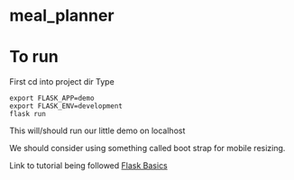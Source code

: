 # meal_planner

# To run
First cd into project dir
Type
```
export FLASK_APP=demo
export FLASK_ENV=development
flask run
```

This will/should run our little demo on localhost 

We should consider using something called boot strap for mobile resizing. 

Link to tutorial being followed
[Flask Basics](https://www.digitalocean.com/community/tutorials/how-to-make-a-web-application-using-flask-in-python-3)
